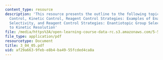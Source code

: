 ```yaml
---
content_type: resource
description: 'This resource presents the outline to the following topics:  Thermondynamic
  Control, Kinetic Control, Reagent Control Strategies: Examples of Enantiotopic Group
  Selectivity, and Reagent Control Strategies: Enantiotopic Group Selectivity Coupled
  to Kinetic Resolution'
file: /media/https%3A/open-learning-course-data-rc.s3.amazonaws.com/5-512-synthetic-organic-chemistry-ii-spring-2005/af29a6639febe8b4ba4955fcded4ca8a_3_04_05.pdf
file_type: application/pdf
resourcetype: Document
title: 3_04_05.pdf
uid: af29a663-9feb-e8b4-ba49-55fcded4ca8a
---
```

